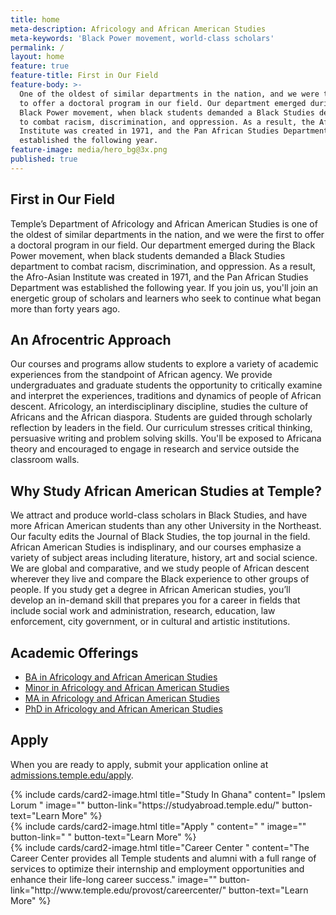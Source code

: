 ```yaml
---
title: home
meta-description: Africology and African American Studies
meta-keywords: 'Black Power movement, world-class scholars'
permalink: /
layout: home
feature: true
feature-title: First in Our Field
feature-body: >-
  One of the oldest of similar departments in the nation, and we were the first
  to offer a doctoral program in our field. Our department emerged during the
  Black Power movement, when black students demanded a Black Studies department
  to combat racism, discrimination, and oppression. As a result, the Afro-Asian
  Institute was created in 1971, and the Pan African Studies Department was
  established the following year. 
feature-image: media/hero_bg@3x.png
published: true
---
```

## First in Our Field

Temple’s Department of Africology and African American Studies is one of the oldest of similar departments in the nation, and we were the first to offer a doctoral program in our field.  Our department emerged during the Black Power movement, when black students demanded a Black Studies department to combat racism, discrimination, and oppression.  As a result, the Afro-Asian Institute was created in 1971, and the Pan African Studies Department was established the following year.  If you join us, you'll join an energetic group of scholars and learners who seek to continue what began more than forty years ago.

## An Afrocentric Approach 

Our courses and programs allow students to explore a variety of academic experiences from the standpoint of African agency. We provide undergraduates and graduate students the opportunity to critically examine and interpret the experiences, traditions and dynamics of people of African descent. Africology, an interdisciplinary discipline, studies the culture of Africans and the African diaspora. Students are guided through scholarly reflection by leaders in the field. Our curriculum stresses critical thinking, persuasive writing and problem solving skills. You'll be exposed to Africana theory and encouraged to engage in research and service outside the classroom walls. 

## Why Study African American Studies at Temple?

We attract and produce world-class scholars in Black Studies, and have more African American students than any other University in the Northeast. Our faculty edits the Journal of Black Studies, the top journal in the field. African American Studies is indisplinary, and our courses emphasize a variety of subject areas including literature, history, art and social science.  We are global and comparative, and we study people of African descent wherever they live and compare the Black experience to other groups of people. If you study get a degree in African American studies, you’ll develop an in-demand skill that prepares you for a career in fields that include social work and administration, research, education, law enforcement, city government, or in cultural and artistic institutions. 

## Academic Offerings

- [BA in Africology and African American Studies](http://bulletin.temple.edu/undergraduate/liberal-arts/africology-african-american-studies/ba-africology-african-american-studies/)
- [Minor in Africology and African American Studies](http://bulletin.temple.edu/undergraduate/liberal-arts/africology-african-american-studies/minor-africology-african-american-studies/)
- [MA in Africology and African American Studies](http://bulletin.temple.edu/graduate/scd/cla/africology-african-american-studies-ma/)
- [PhD in Africology and African American Studies](http://bulletin.temple.edu/graduate/scd/cla/africology-african-american-studies-phd/)

## Apply

When you are ready to apply, submit your application online at [admissions.temple.edu/apply](http://admissions.temple.edu/apply).

<div class="row row-wide">
  <div class="col m12 l4">{% include cards/card2-image.html
    title="Study In Ghana"
    content=" Ipslem Lorum "
    image=""
    button-link="https://studyabroad.temple.edu/"
    button-text="Learn More" %}
  </div>
  <div class="row row-wide">
    <div class="col m12 l4">{% include cards/card2-image.html
      title="Apply "
      content=" "
      image=""
      button-link=" "
      button-text="Learn More" %}
    </div>
    <div class="row row-wide">
      <div class="col m12 l4">{% include cards/card2-image.html
        title="Career Center "
        content="The Career Center provides all Temple students and alumni with a full range of services to optimize their internship and employment opportunities and enhance their life-long career success."
        image=""
        button-link="http://www.temple.edu/provost/careercenter/"
        button-text="Learn More" %}
      </div>
</div>
